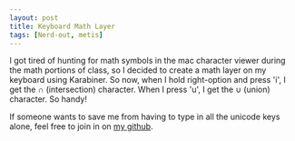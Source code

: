 ```yaml
---
layout: post
title: Keyboard Math Layer
tags: [Nerd-out, metis]
---
```


I got tired of hunting for math symbols in the mac character viewer during the math portions of class, so I decided to create a math layer on my keyboard using Karabiner. So now, when I hold right-option and press 'i', I get the ∩ (intersection) character. When I press 'u', I get the ∪ (union) character. So handy!

If someone wants to save me from having to type in all the unicode keys alone, feel free to join in on [my github](https://github.com/potatochip/karabiner_keyboard_math_layer).